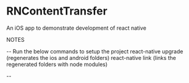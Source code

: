 # RNContentTransfer
An iOS app to demonstrate development of react native


NOTES

-- Run the below commands to setup the project
   react-native upgrade  (regenerates the ios and android folders)
   react-native link (links the regenerated folders with node modules)


-- 
